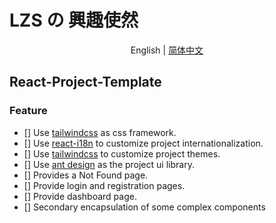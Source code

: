 # LZS の 興趣使然

<p align='center'>
English | <a href="https://github.com/LZS911/react-project-template/blob/main/README.zh-CN.md">简体中文</a>
</p>

## React-Project-Template

### Feature

- [] Use [tailwindcss](https://tailwindcss.com/docs/installation) as css framework.
- [] Use [react-i18n](https://react.i18next.com/) to customize project internationalization.
- [] Use [tailwindcss](https://tailwindcss.com/docs/installation) to customize project themes.
- [] Use [ant design](https://ant.design/docs/react/introduce-cn) as the project ui library.
- [] Provides a Not Found page.
- [] Provide login and registration pages.
- [] Provide dashboard page.
- [] Secondary encapsulation of some complex components
